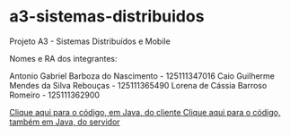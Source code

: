 # a3-sistemas-distribuidos
Projeto A3 - Sistemas Distribuídos e Mobile

Nomes e RA dos integrantes:

Antonio Gabriel Barboza do Nascimento - 125111347016
Caio Guilherme Mendes da Silva Rebouças - 125111365490
Lorena de Cássia Barroso Romeiro - 125111362900

<a href="Cliente.java"> Clique aqui para o código, em Java, do cliente </a>
<a href="Server.java"> Clique aqui para o código, também em Java, do servidor </a>
